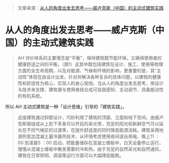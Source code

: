 > 文章来源：[从人的角度出发去思考——威卢克斯（中国）的主动式建筑实践](https://kns.cnki.net/kcms2/article/abstract?v=5nDQLMO6ERsCnnVwgon2FKNp23gQpvILZO38RDF8SJ4-2A_3lc_sAA9GoILls0w0VvbTbWTnN4jYEvIygiGzasrEPwYYPWGrZGTPkBiVD6rcB89MbWinPxxRgAOJqZ4pMH405gOQfE4=&uniplatform=NZKPT)

# 从人的角度出发去思考——威卢克斯（中国）的主动式建筑实践

> AH 评价体系的主要理念是“平衡”，保持建筑既节能环保，又确保使用者的健康舒适之间的平衡。（图1）这其中既包括建筑在设计、施工、使用等物理方面的全生命周期，以及对能源、气候和环境的影响，更重要的是，其“主动性”体现在由设计出发，针对并解决各种复杂的具体问题，以建筑的健康性和舒适性为核心，实现人的身心愉悦。当从人的角度出发去思考，用设计与技术来支撑，建筑便与使用者结合成可自我感知、主动调节、具备能动性的有机系统。

所以 AH 主动式建筑是一种「设计思维」引导的「建筑实践」。

> 这座建筑通过斜壁设计，巧妙利用了建筑的顶面、立面和地下空间。由威卢克斯窗组成从上到下多条可以开启的采光带，充足的阳光和新鲜空气可以延长在不同气候区的过渡季，在提升舒适度的同时降低能源消耗。建筑采用地源热泵加混凝土蓄冷蓄热技术，从环境考虑使用夜间波谷用电，晚上11 ：00 到凌晨5 ：00 启动，把能量储存在混凝土楼板中，白天设备停止运行，慢慢从混凝土楼板中散发需要的冷和热。由于充足的自然采光和自然通风，建筑在日常照明、调温等运行方面可以大幅降低能耗。